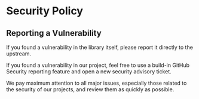 # Security Policy

## Reporting a Vulnerability

If you found a vulnerability in the library itself, please report it directly to the upstream.

If you found a vulnerability in our project, feel free to use a build-in GitHub Security reporting feature and open a new security advisory ticket.

We pay maximum attention to all major issues, especially those related to the security of our projects, and review them as quickly as possible.
